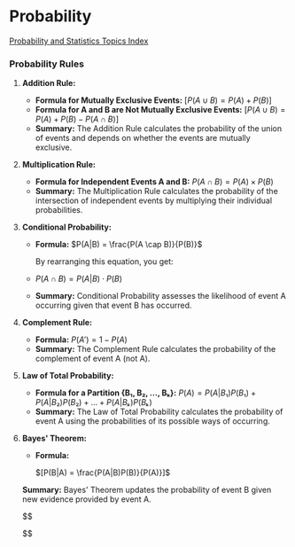 # Probability

[Probability and Statistics Topics Index](https://www.statisticshowto.com/probability-and-statistics/)

### Probability Rules

1. **Addition Rule:**
    - **Formula for Mutually Exclusive Events:**
    $[ P(A \cup B) = P(A) + P(B) ]$
    - **Formula for A and B are Not Mutually Exclusive Events:**
    $[ P(A \cup B) = P(A) + P(B) - P(A \cap B) ]$
    - **Summary:** The Addition Rule calculates the probability of the union of events and depends on whether the events are mutually exclusive.
2. **Multiplication Rule:**
    - **Formula for Independent Events A and B:**
    $P(A \cap B) = P(A) \times P(B)$
    - **Summary:** The Multiplication Rule calculates the probability of the intersection of independent events by multiplying their individual probabilities.
3. **Conditional Probability:**
    - **Formula:**
    $P(A|B) = \frac{P(A \cap B)}{P(B)}$
        
        By rearranging this equation, you get:
        
    - $P(A \cap B) = P(A | B) \cdot P(B)$
    - **Summary:** Conditional Probability assesses the likelihood of event A occurring given that event B has occurred.
4. **Complement Rule:**
    - **Formula:**
    $P(A') = 1 - P(A)$
    - **Summary:** The Complement Rule calculates the probability of the complement of event A (not A).
5. **Law of Total Probability:**
    - **Formula for a Partition {B₁, B₂, ..., Bₖ}:**
    $P(A) = P(A|B₁)P(B₁) + P(A|B₂)P(B₂) + \ldots + P(A|Bₖ)P(Bₖ)$
    - **Summary:** The Law of Total Probability calculates the probability of event A using the probabilities of its possible ways of occurring.
6. **Bayes' Theorem:**
    - **Formula:**
        
        $[P(B|A) = \frac{P(A|B)P(B)}{P(A)}]$
        
    
    **Summary:** Bayes' Theorem updates the probability of event B given new evidence provided by event A.
    
    $$
    
    $$